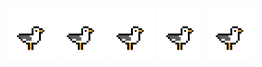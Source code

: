 <div align="center">
    <img src="https://github.com/agent-reed/agent-reed/blob/master/bird.gif" width="15%">
    <img src="https://github.com/agent-reed/agent-reed/blob/master/bird.gif" width="15%">
    <img src="https://github.com/agent-reed/agent-reed/blob/master/bird.gif" width="15%">
    <img src="https://github.com/agent-reed/agent-reed/blob/master/bird.gif" width="15%">
    <img src="https://github.com/agent-reed/agent-reed/blob/master/bird.gif" width="15%">
</div>
